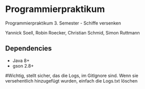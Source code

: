 # Programmierpraktikum
Programmierpraktikum 3. Semester - Schiffe versenken

Yannick Soell, Robin Roecker, Christian Schmid, Simon Ruttmann

## Dependencies
- Java 8+
- gson 2.8+

#Wichtig, stellt sicher, das die Logs, im GitIgnore sind. Wenn sie versehentlich hinzugefügt wurden, einfach die Logs.txt löschen
